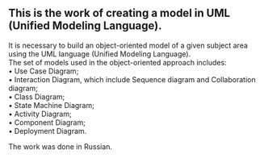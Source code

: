 ## This is the work of creating a model in UML (Unified Modeling Language).

It is necessary to build an object-oriented model of a given subject area using the UML language (Unified Modeling Language).<br>
The set of models used in the object-oriented approach includes:<br>
•	Use Case Diagram;<br>
•	Interaction Diagram, which include Sequence diagram and Collaboration diagram;<br>
•	Class Diagram;<br>
•	State Machine Diagram;<br>
•	Activity Diagram;<br>
•	Component Diagram;<br>
•	Deployment Diagram.<br>

The work was done in Russian.
